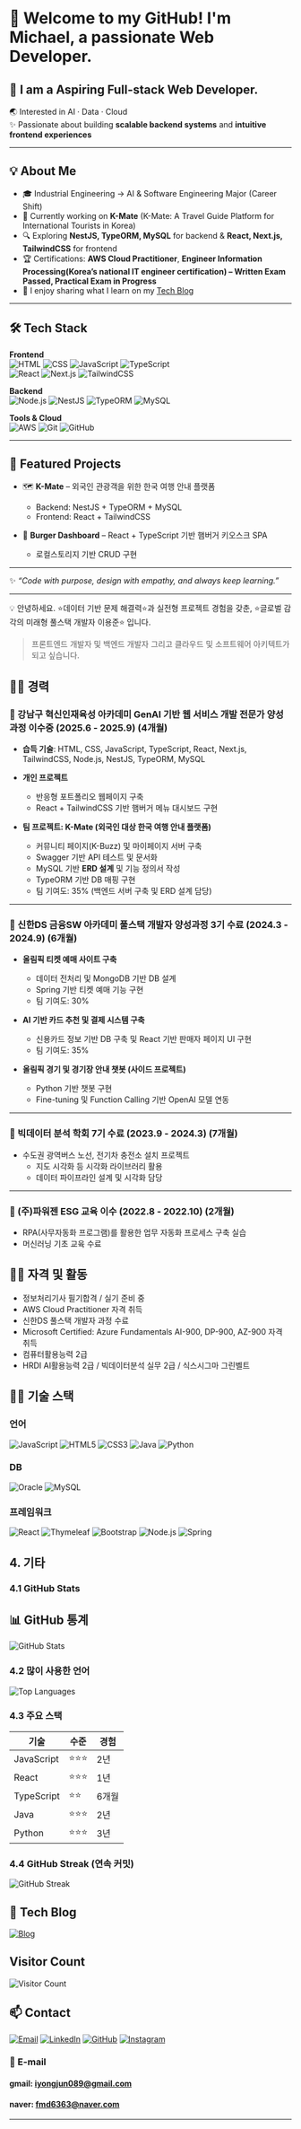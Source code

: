 # 🚀 Welcome to my GitHub! I'm Michael, a passionate Web Developer.
## 🚀 I am a **Aspiring Full-stack Web Developer**.

🌏 Interested in AI · Data · Cloud  
✨ Passionate about building **scalable backend systems** and **intuitive frontend experiences**

---

## 💡 About Me
- 🎓 Industrial Engineering → AI & Software Engineering Major (Career Shift)  
- 🌱 Currently working on **K-Mate** (K-Mate: A Travel Guide Platform for International Tourists in Korea)  
- 🔍 Exploring **NestJS, TypeORM, MySQL** for backend & **React, Next.js, TailwindCSS** for frontend  
- 🏆 Certifications: **AWS Cloud Practitioner**, **Engineer Information Processing(Korea’s national IT engineer certification) – Written Exam Passed, Practical Exam in Progress**  
- 💬 I enjoy sharing what I learn on my [Tech Blog](https://github.com/yongjun1994)  

---

## 🛠️ Tech Stack

**Frontend**  
![HTML](https://img.shields.io/badge/HTML5-E34F26?style=flat&logo=html5&logoColor=white) 
![CSS](https://img.shields.io/badge/CSS3-1572B6?style=flat&logo=css3&logoColor=white) 
![JavaScript](https://img.shields.io/badge/JavaScript-F7DF1E?style=flat&logo=javascript&logoColor=black) 
![TypeScript](https://img.shields.io/badge/TypeScript-3178C6?style=flat&logo=typescript&logoColor=white)  
![React](https://img.shields.io/badge/React-61DAFB?style=flat&logo=react&logoColor=black) 
![Next.js](https://img.shields.io/badge/Next.js-000000?style=flat&logo=nextdotjs&logoColor=white) 
![TailwindCSS](https://img.shields.io/badge/TailwindCSS-06B6D4?style=flat&logo=tailwindcss&logoColor=white)  

**Backend**  
![Node.js](https://img.shields.io/badge/Node.js-339933?style=flat&logo=node.js&logoColor=white) 
![NestJS](https://img.shields.io/badge/NestJS-E0234E?style=flat&logo=nestjs&logoColor=white) 
![TypeORM](https://img.shields.io/badge/TypeORM-FF8C00?style=flat&logo=typeorm&logoColor=white) 
![MySQL](https://img.shields.io/badge/MySQL-4479A1?style=flat&logo=mysql&logoColor=white)  

**Tools & Cloud**  
![AWS](https://img.shields.io/badge/AWS-232F3E?style=flat&logo=amazonaws&logoColor=white) 
![Git](https://img.shields.io/badge/Git-F05032?style=flat&logo=git&logoColor=white) 
![GitHub](https://img.shields.io/badge/GitHub-181717?style=flat&logo=github&logoColor=white)  

---

## 📌 Featured Projects
- 🗺️ **K-Mate** – 외국인 관광객을 위한 한국 여행 안내 플랫폼  
  - Backend: NestJS + TypeORM + MySQL  
  - Frontend: React + TailwindCSS  

- 🍔 **Burger Dashboard** – React + TypeScript 기반 햄버거 키오스크 SPA  
  - 로컬스토리지 기반 CRUD 구현  

---
✨ _“Code with purpose, design with empathy, and always keep learning.”_

---


💡 안녕하세요. ⭐데이터 기반 문제 해결력⭐과 실전형 프로젝트 경험을 갖춘, ⭐글로벌 감각의 미래형 풀스택 개발자 이용준⭐ 입니다.

> 프론트엔드 개발자 및 백엔드 개발자 그리고 클라우드 및 소프트웨어 아키텍트가 되고 싶습니다.

## 🧑‍💻 경력

### 📌 강남구 혁신인재육성 아카데미 GenAI 기반 웹 서비스 개발 전문가 양성과정 이수중 (2025.6 - 2025.9) (4개월) 

- **습득 기술**: HTML, CSS, JavaScript, TypeScript, React, Next.js, TailwindCSS, Node.js, NestJS, TypeORM, MySQL  
- **개인 프로젝트**  
  - 반응형 포트폴리오 웹페이지 구축  
  - React + TailwindCSS 기반 햄버거 메뉴 대시보드 구현
    
- **팀 프로젝트: K-Mate (외국인 대상 한국 여행 안내 플랫폼)**  
  - 커뮤니티 페이지(K-Buzz) 및 마이페이지 서버 구축  
  - Swagger 기반 API 테스트 및 문서화  
  - MySQL 기반 **ERD 설계** 및 기능 정의서 작성  
  - TypeORM 기반 DB 매핑 구현
  - 팀 기여도: 35% (백엔드 서버 구축 및 ERD 설계 담당)

---

### 📌 신한DS 금융SW 아카데미 풀스택 개발자 양성과정 3기 수료 (2024.3 - 2024.9) (6개월)  

- **올림픽 티켓 예매 사이트 구축**  
  - 데이터 전처리 및 MongoDB 기반 DB 설계  
  - Spring 기반 티켓 예매 기능 구현  
  - 팀 기여도: 30%
    
- **AI 기반 카드 추천 및 결제 시스템 구축**  
  - 신용카드 정보 기반 DB 구축 및 React 기반 판매자 페이지 UI 구현   
  - 팀 기여도: 35%
    
- **올림픽 경기 및 경기장 안내 챗봇 (사이드 프로젝트)**  
  - Python 기반 챗봇 구현  
  - Fine-tuning 및 Function Calling 기반 OpenAI 모델 연동  

---

### 📌 빅데이터 분석 학회 7기 수료 (2023.9 - 2024.3) (7개월)  

- 수도권 광역버스 노선, 전기차 충전소 설치 프로젝트  
  - 지도 시각화 등 시각화 라이브러리 활용  
  - 데이터 파이프라인 설계 및 시각화 담당  

---

### 📌 (주)파워젠 ESG 교육 이수 (2022.8 - 2022.10) (2개월)  

- RPA(사무자동화 프로그램)를 활용한 업무 자동화 프로세스 구축 실습  
- 머신러닝 기초 교육 수료  

 
## 🧑‍💻 자격 및 활동

- 정보처리기사 필기합격 / 실기 준비 중
- AWS Cloud Practitioner 자격 취득
- 신한DS 풀스택 개발자 과정 수료
- Microsoft Certified: Azure Fundamentals AI-900, DP-900, AZ-900 자격 취득
- 컴퓨터활용능력 2급
- HRDI AI활용능력 2급 / 빅데이터분석 실무 2급 / 식스시그마 그린벨트


## 🧑‍💻 기술 스택

### 언어
![JavaScript](https://img.shields.io/badge/-JavaScript-F7DF1E?style=flat-square&logo=javascript&logoColor=black)
![HTML5](https://img.shields.io/badge/html5-%23E34F26.svg?style=for-the-badge&logo=html5&logoColor=white)
![CSS3](https://img.shields.io/badge/css3-%231572B6.svg?style=for-the-badge&logo=css3&logoColor=white)
![Java](https://img.shields.io/badge/java-%23ED8B00.svg?style=for-the-badge&logo=openjdk&logoColor=white)
![Python](https://img.shields.io/badge/-Python-3776AB?style=flat-square&logo=python&logoColor=white)

### DB
![Oracle](https://img.shields.io/badge/Oracle-F80000?style=for-the-badge&logo=oracle&logoColor=white)
![MySQL](https://img.shields.io/badge/mysql-4479A1.svg?style=for-the-badge&logo=mysql&logoColor=white)

### 프레임워크
![React](https://img.shields.io/badge/-React-61DAFB?style=flat-square&logo=react&logoColor=black)
![Thymeleaf](https://img.shields.io/badge/Thymeleaf-%23005C0F.svg?style=for-the-badge&logo=Thymeleaf&logoColor=white)
![Bootstrap](https://img.shields.io/badge/bootstrap-%238511FA.svg?style=for-the-badge&logo=bootstrap&logoColor=white)
![Node.js](https://img.shields.io/badge/-Node.js-339933?style=flat-square&logo=node.js&logoColor=white)
![Spring](https://img.shields.io/badge/spring-%236DB33F.svg?style=for-the-badge&logo=spring&logoColor=white)

## 4. 기타

### 4.1 GitHub Stats 

## 📊 GitHub 통계

![GitHub Stats](https://github-readme-stats.vercel.app/api?username=yongjun1994&show_icons=true&theme=radical)


### 4.2 많이 사용한 언어 


![Top Languages](https://github-readme-stats.vercel.app/api/top-langs/?username=yongjun1994&layout=compact&theme=radical&cache_seconds=86400)


### 4.3 주요 스택

| 기술       | 수준       | 경험 |
| ---------- | ---------- | ---- |
| JavaScript | ⭐⭐⭐ | 2년  |
| React      | ⭐⭐⭐   | 1년  |
| TypeScript | ⭐⭐ | 6개월  |
| Java      | ⭐⭐⭐   | 2년  |
| Python | ⭐⭐⭐ | 3년  |


### 4.4 GitHub Streak (연속 커밋)


![GitHub Streak](https://github-readme-streak-stats.herokuapp.com/?user=yongjun1994&theme=radical)

## 📝 Tech Blog

[![Blog](https://img.shields.io/badge/-Blog-03C75A?style=flat-square&logo=naver&logoColor=white)](https://blog.naver.com/colabdiary)

##  Visitor Count

![Visitor Count](https://hits.seeyoufarm.com/api/count/incr/badge.svg?url=https://github.com/yongjun1994&count_bg=%2379C83D&title_bg=%23555555&icon=github.svg&icon_color=%23E7E7E7&title=visits&edge_flat=false)



## 📫 Contact

[![Email](https://img.shields.io/badge/-Email-D14836?style=flat-square&logo=gmail&logoColor=white)](mailto:iyongjun089@gmail.com)
[![LinkedIn](https://img.shields.io/badge/-LinkedIn-0077B5?style=flat-square&logo=linkedin&logoColor=white)](https://www.linkedin.com/in/yongjunlee-b8a49924b)
[![GitHub](https://img.shields.io/badge/-GitHub-181717?style=flat-square&logo=github&logoColor=white)](https://github.com/yongjun1994)
[![Instagram](https://img.shields.io/badge/-Instagram-E4405F?style=flat-square&logo=instagram&logoColor=white)](https://instagram.com/mikediary1)

### 📧 E-mail
#### gmail: iyongjun089@gmail.com
#### naver: fmd6363@naver.com
---



